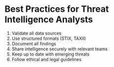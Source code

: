 # Best Practices for Threat Intelligence Analysts

1. Validate all data sources
2. Use structured formats (STIX, TAXII)
3. Document all findings
4. Share intelligence securely with relevant teams
5. Keep up to date with emerging threats
6. Follow ethical and legal guidelines
